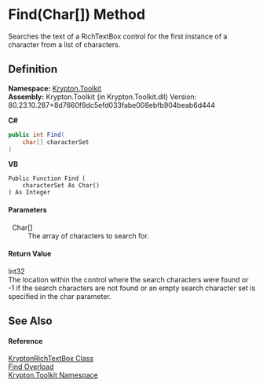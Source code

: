 # Find(Char[]) Method


Searches the text of a RichTextBox control for the first instance of a character from a list of characters.



## Definition
**Namespace:** <a href="79d2eac2-21f4-54ff-7552-b20c33c30600.md">Krypton.Toolkit</a>  
**Assembly:** Krypton.Toolkit (in Krypton.Toolkit.dll) Version: 80.23.10.287+8d7660f9dc5efd033fabe008ebfb904beab6d444

**C#**
``` C#
public int Find(
	char[] characterSet
)
```
**VB**
``` VB
Public Function Find ( 
	characterSet As Char()
) As Integer
```



#### Parameters
<dl><dt>  Char[]</dt><dd>The array of characters to search for.</dd></dl>

#### Return Value
Int32  
The location within the control where the search characters were found or -1 if the search characters are not found or an empty search character set is specified in the char parameter.

## See Also


#### Reference
<a href="d103592f-1fd8-ac7d-2a60-d967f7d4d149.md">KryptonRichTextBox Class</a>  
<a href="02f1f694-c143-85fb-86db-7560c553cc97.md">Find Overload</a>  
<a href="79d2eac2-21f4-54ff-7552-b20c33c30600.md">Krypton.Toolkit Namespace</a>  

